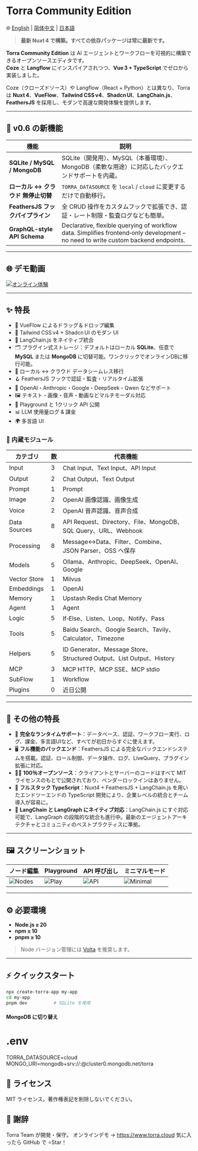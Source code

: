 
# Torra Community Edition

🌐 [English](./README.md) | [简体中文](./README.zh-CN.md) | [日本語](./README.ja.md)

> **最新 Nuxt 4 で構築。すべての依存パッケージは常に最新です。**

**Torra Community Edition** は AI エージェントとワークフローを可視的に構築できるオープンソースエディタです。  
**Coze** と **Langflow** にインスパイアされつつ、**Vue 3 + TypeScript** でゼロから実装しました。

Coze（クローズドソース）や Langflow（React + Python）とは異なり、Torra は **Nuxt 4**、**VueFlow**、**Tailwind CSS v4**、**Shadcn UI**、**LangChain.js**、**FeathersJS** を採用し、モダンで高速な開発体験を提供します。

---

## 🌟 v0.6 の新機能

| 機能 | 説明 |
|------|------|
| **SQLite / MySQL / MongoDB** | SQLite（開発用）、MySQL（本番環境）、MongoDB（柔軟な用途）に対応したバックエンドサポートを内蔵。 |
| **ローカル ↔ クラウド 無停止切替** | `TORRA_DATASOURCE` を `local` / `cloud` に変更するだけで自動移行。 |
| **FeathersJS フックパイプライン** | 全 CRUD 操作をカスタムフックで拡張でき、認証・レート制限・監査ログなども簡単。 |
| **GraphQL-style API Schema** | Declarative, flexible querying of workflow data. Simplifies frontend‑only development – no need to write custom backend endpoints. |

---

## 🌐 デモ動画

[![オンライン体験](https://file.web.hlingsoft.com/SN1tGlRFSFsCB2B4in87AeKxt6nGFRrY/torra_screenshot.png)](https://file.web.hlingsoft.com/70ccmgMsHhoo8TnCFBqRWhBiMXudgrem/%E9%A3%9E%E4%B9%A620250627-212754.mp4)

---

## ✨ 特長

- 🚀 VueFlow によるドラッグ＆ドロップ編集
- 🎨 Tailwind CSS v4 + Shadcn UI のモダン UI
- 🤖 LangChain.js をネイティブ統合
- 🗂 プラグイン式ストレージ：デフォルトはローカル **SQLite**、任意で **MySQL** または **MongoDB** に切替可能。ワンクリックでオンラインDBに移行可能。
- 🔄 ローカル ↔ クラウド データシームレス移行
- 🪝 FeathersJS フックで認証・監査・リアルタイム拡張
- 🧠 OpenAI・Anthropic・Google・DeepSeek・Qwen などサポート
- 🖼 テキスト・画像・音声・動画などマルチモーダル対応
- 🧪 Playground と 1クリック API 公開
- 📊 LLM 使用量ログ & 課金
- 🌍 多言語 UI

### 🧩 内蔵モジュール

| カテゴリ | 数 | 代表機能 |
|----------|----|----------|
| Input | 3 | Chat Input、Text Input、API Input |
| Output | 2 | Chat Output、Text Output |
| Prompt | 1 | Prompt |
| Image | 2 | OpenAI 画像認識、画像生成 |
| Voice | 2 | OpenAI 音声認識、音声合成 |
| Data Sources | 8 | API Request、Directory、File、MongoDB、SQL Query、URL、Webhook |
| Processing | 8 | Message↔Data、Filter、Combine、JSON Parser、OSS へ保存 |
| Models | 5 | Ollama、Anthropic、DeepSeek、OpenAI、Google |
| Vector Store | 1 | Milvus |
| Embeddings | 1 | OpenAI |
| Memory | 1 | Upstash Redis Chat Memory |
| Agent | 1 | Agent |
| Logic | 5 | If‑Else、Listen、Loop、Notify、Pass |
| Tools | 5 | Baidu Search、Google Search、Tavily、Calculator、Timezone |
| Helpers | 5 | ID Generator、Message Store、Structured Output、List Output、History |
| MCP | 3 | MCP HTTP、MCP SSE、MCP stdio |
| SubFlow | 1 | Workflow |
| Plugins | 0 | 近日公開 |

---


## 🧾 その他の特長

- 📅 **完全なランタイムサポート**：データベース、認証、ワークフロー実行、ログ、課金、多言語UIなど、すべてが初日からすぐに使えます。
- 🖥 **フル機能のバックエンド**：FeathersJS による完全なバックエンドシステムを搭載。認証、ロール制御、データ操作、ログ、LiveQuery、プラグイン拡張に対応。
- 🧑‍💻 **100％オープンソース**：クライアントとサーバーのコードはすべて MIT ライセンスのもとで公開されており、ベンダーロックインはありません。
- 🧩 **フルスタック TypeScript**：Nuxt4 + FeathersJS + LangChain.js を用いたエンドツーエンドの TypeScript 開発により、企業レベルの統合とチーム導入が容易に。
- 🧠 **LangChain と LangGraph にネイティブ対応**：LangChain.js にすぐ対応可能で、LangGraph の段階的な統合も進行中。最新のエージェントアーキテクチャとコミュニティのベストプラクティスに準拠。


---


## 🖼 スクリーンショット

| ノード編集 | Playground | API 呼び出し | ミニマルモード |
|------------|------------|--------------|----------------|
| ![Nodes](https://file.web.hlingsoft.com/0A0hfGrrTIPm9scihpEaarogPnMAWhbO/%E6%88%AA%E5%B1%8F2025-06-26%2011.18.59.png) | ![Play](https://file.web.hlingsoft.com/DPBatHp8K42r6qc0hWHW5if7FfmEtpHg/%E6%88%AA%E5%B1%8F2025-06-26%2011.16.08.png) | ![API](https://file.web.hlingsoft.com/lKilFV9MR3r6flvFCPVlcquvvHyb0fL7/%E6%88%AA%E5%B1%8F2025-07-26%2014.46.22.png) | ![Minimal](https://file.web.hlingsoft.com/Oos0WK5b76heWyUwH2zTVhOgHBB5BPYf/%E6%88%AA%E5%B1%8F2025-07-26%2014.45.27.png) |

---
 


## ⚙️ 必要環境

- **Node.js ≥ 20**
- **npm ≥ 10**
- **pnpm ≥ 10**


> Node バージョン管理には [Volta](https://volta.sh) を推奨します。
---

## ⚡ クイックスタート

```bash
npx create-torra-app my-app
cd my-app
pnpm dev          # SQLite を使用

```

#### MongoDB に切り替え

# .env
TORRA_DATASOURCE=cloud
MONGO_URI=mongodb+srv://<user>:<password>@cluster0.mongodb.net/torra


## 📄 ライセンス
MIT ライセンス。著作権表記を削除しないでください。



## 🙌 謝辞
Torra Team が開発・保守。
オンラインデモ → https://www.torra.cloud
気に入ったら GitHub で ⭐Star！
